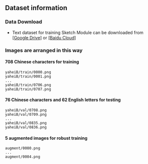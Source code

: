 ## Dataset information
### Data Download
- Text dataset for training Sketch Module can be downloaded from [[Google Drive]](https://drive.google.com/) or [[Baidu Cloud]](https://pan.baidu.com/)
### Images are arranged in this way 
#### 708 Chinese characters for training
```
yaheiB/train/0000.png
yaheiB/train/0001.png
...
yaheiB/train/0706.png
yaheiB/train/0707.png
```
#### 76 Chinese characters and 62 English letters for testing
```
yaheiB/val/0708.png
yaheiB/val/0709.png
...
yaheiB/val/0835.png
yaheiB/val/0836.png
```
#### 5 augmented images for robust training
```
augment/0000.png
...
augment/0004.png
```
